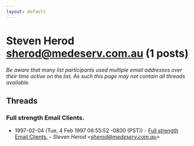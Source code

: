```yaml
---
layout: default
---
```


# Steven Herod <sherod@medeserv.com.au> (1 posts)

_Be aware that many list participants used multiple email addresses over their time active on the list. As such this page may not contain all threads available._

## Threads

### Full strength Email Clients.
+ 1997-02-04 (Tue, 4 Feb 1997 06:55:52 -0800 (PST)) - [Full strength Email Clients.](/archive/1997/02/bc8c88b8695808154a3bee9bab1802fab75296b9d191dc0eaeb3fde02a76039e) - _Steven Herod \<sherod@medeserv.com.au\>_

